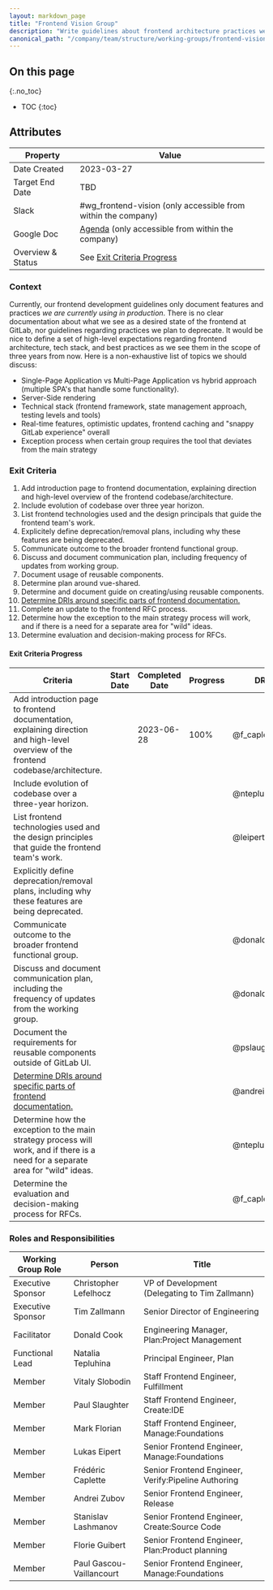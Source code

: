 ```yaml
---
layout: markdown_page
title: "Frontend Vision Group"
description: "Write guidelines about frontend architecture practices we want to have on GitLab frontend in three years"
canonical_path: "/company/team/structure/working-groups/frontend-vision/"
---
```


## On this page

{:.no_toc}

- TOC
  {:toc}

## Attributes

| Property          | Value                                                                                                                                                |
| ----------------- | ---------------------------------------------------------------------------------------------------------------------------------------------------- |
| Date Created      | 2023-03-27                                                                                                                                           |
| Target End Date   | TBD                                                                                                                                                  |
| Slack             | #wg_frontend-vision (only accessible from within the company)                                                                                        |
| Google Doc        | [Agenda](https://docs.google.com/document/d/1H0td5YZJROQG_aOkGJuIpXqxi4UEpiuCufvEAc27kMo/edit?usp=sharing) (only accessible from within the company) |
| Overview & Status | See [Exit Criteria Progress](#exit-criteria-progress)                                                                                                |

### Context

Currently, our frontend development guidelines only document features and practices _we are currently using in production_. There is no clear documentation about what we see as a desired state of the frontend at GitLab, nor guidelines regarding practices we plan to deprecate. It would be nice to define a set of high-level expectations regarding frontend architecture, tech stack, and best practices as we see them in the scope of three years from now. Here is a non-exhaustive list of topics we should discuss:

- Single-Page Application vs Multi-Page Application vs hybrid approach (multiple SPA's that handle some functionality).
- Server-Side rendering
- Technical stack (frontend framework, state management approach, testing levels and tools)
- Real-time features, optimistic updates, frontend caching and "snappy GitLab experience" overall
- Exception process when certain group requires the tool that deviates from the main strategy

### Exit Criteria

1. Add introduction page to frontend documentation, explaining direction and high-level overview of the frontend codebase/architecture.
1. Include evolution of codebase over three year horizon.
1. List frontend technologies used and the design principals that guide the frontend team's work.
1. Explicitely define deprecation/removal plans, including why these features are being deprecated.
1. Communicate outcome to the broader frontend functional group.
1. Discuss and document communication plan, including frequency of updates from working group.
1. Document usage of reusable components.
1. Determine plan around vue-shared.
1. Determine and document guide on creating/using reusable components.
1. [Determine DRIs around specific parts of frontend documentation.](https://gitlab.com/gitlab-org/gitlab/-/issues/381536)
1. Complete an update to the frontend RFC process.
1. Determine how the exception to the main strategy process will work, and if there is a need for a separate area for "wild" ideas.
1. Determine evaluation and decision-making process for RFCs.

#### Exit Criteria Progress

| Criteria                                                                                                  | Start Date | Completed Date | Progress | DRI     |
| --------------------------------------------------------------------------------------------------------- | ---------- | -------------- | -------- | ------- |
| Add introduction page to frontend documentation, explaining direction and high-level overview of the frontend codebase/architecture.              |            | 2023-06-28 | 100% | @f_caplette |
| Include evolution of codebase over a three-year horizon.                                                  |            |                |          | @ntepluhina |
| List frontend technologies used and the design principles that guide the frontend team's work.            |            |                |          | @leipert |
| Explicitly define deprecation/removal plans, including why these features are being deprecated.           |            |                |          |         |
| Communicate outcome to the broader frontend functional group.                                             |            |                |          | @donaldcook |
| Discuss and document communication plan, including the frequency of updates from the working group.       |            |                |          | @donaldcook |
| Document the requirements for reusable components outside of GitLab UI.                                                                    |            |                |          | @pslaughter |
| [Determine DRIs around specific parts of frontend documentation.](https://gitlab.com/gitlab-org/gitlab/-/issues/381536) |            |                |          | @andrei.zubov |
| Determine how the exception to the main strategy process will work, and if there is a need for a separate area for "wild" ideas.                |            |                |          | @ntepluhina |
| Determine the evaluation and decision-making process for RFCs.                                            |            |                |          |     @f_caplette     |

### Roles and Responsibilities

| Working Group Role | Person                   | Title                                               |
| ------------------ | ------------------------ | --------------------------------------------------- |
| Executive Sponsor  | Christopher Lefelhocz    | VP of Development (Delegating to Tim Zallmann)      |
| Executive Sponsor  | Tim Zallmann             | Senior Director of Engineering                      |
| Facilitator        | Donald Cook              | Engineering Manager, Plan:Project Management        |
| Functional Lead    | Natalia Tepluhina        | Principal Engineer, Plan                            |
| Member             | Vitaly Slobodin          | Staff Frontend Engineer, Fulfillment                |
| Member             | Paul Slaughter           | Staff Frontend Engineer, Create:IDE                 |
| Member             | Mark Florian             | Staff Frontend Engineer, Manage:Foundations         |
| Member             | Lukas Eipert             | Senior Frontend Engineer, Manage:Foundations        |
| Member             | Frédéric Caplette        | Senior Frontend Engineer, Verify:Pipeline Authoring |
| Member             | Andrei Zubov             | Senior Frontend Engineer, Release                   |
| Member             | Stanislav Lashmanov      | Senior Frontend Engineer, Create:Source Code        |
| Member             | Florie Guibert           | Senior Frontend Engineer, Plan:Product planning     |
| Member             | Paul Gascou-Vaillancourt | Senior Frontend Engineer, Manage:Foundations        |
